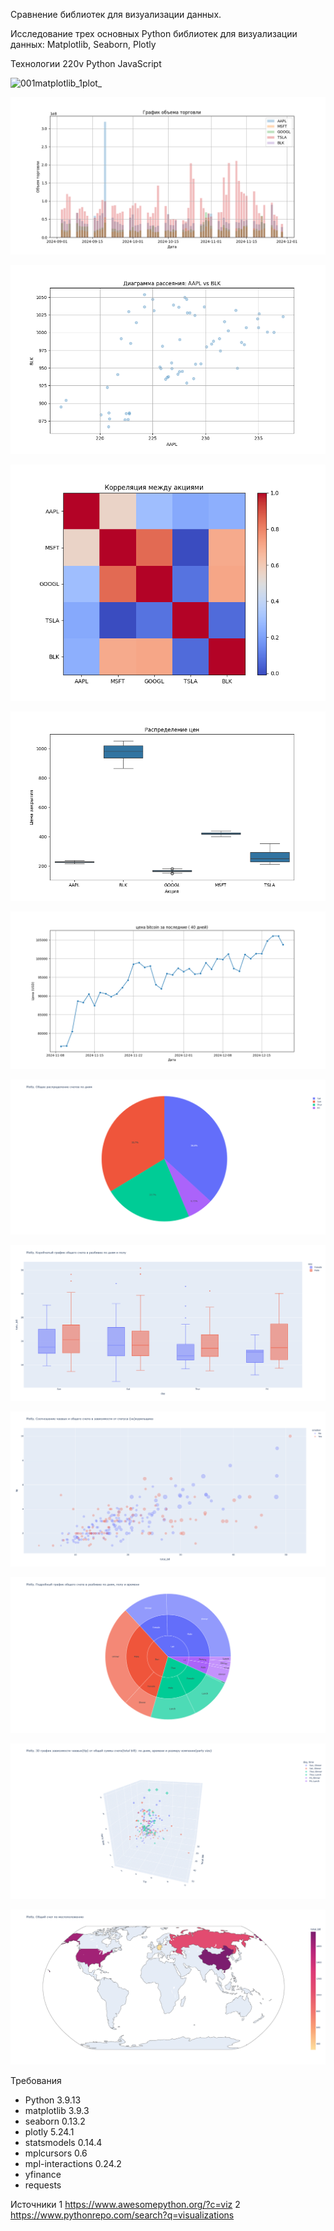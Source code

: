 Сравнение библиотек для визуализации данных.

Исследование трех основных Python библиотек для визуализации данных: Matplotlib, Seaborn, Plotly

Технологии
    220v
    Python
    JavaScript
    
![001matplotlib_1plot_](https://github.com/user-attachments/assets/4aad356f-2060-4f6c-a8a7-43a1b69f638f)

![img2](https://github.com/rootcrop/d2/blob/main/img/001matplotlib_2volume_plot.png)

![img3](https://github.com/rootcrop/d2/blob/main/img/001matplotlib_3scatter_plot.png)

![img4](https://github.com/rootcrop/d2/blob/main/img/001matplotlib_4correlation.png)

![img5](https://github.com/rootcrop/d2/blob/main/img/002seaborn2distribution.png)

![img6](https://github.com/rootcrop/d2/blob/main/img/002seaborn4linePlotCoin.png)

![img7](https://github.com/rootcrop/d2/blob/main/img/003_plotly_2_pieChart.png)

![img8](https://github.com/rootcrop/d2/blob/main/img/003_plotly_3_boxPlot.png)

![img9](https://github.com/rootcrop/d2/blob/main/img/003_plotly_4_scatterPlot.png)

![img10](https://github.com/rootcrop/d2/blob/main/img/003_plotly_5_sunburstChart.png)

![img11](https://github.com/rootcrop/d2/blob/main/img/003_plotly_6_scatter_3d_0.gif)

![img12](https://github.com/rootcrop/d2/blob/main/img/003_plotly_7_choroplethMap.png)

Требования
- Python 3.9.13
- matplotlib 3.9.3
- seaborn 0.13.2
- plotly 5.24.1
- statsmodels 0.14.4
- mplcursors 0.6
- mpl-interactions 0.24.2
- yfinance
- requests

Источники 
1 https://www.awesomepython.org/?c=viz 
2 https://www.pythonrepo.com/search?q=visualizations
